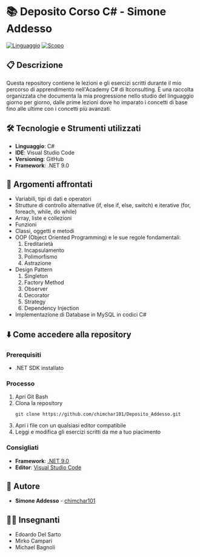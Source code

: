 # 📚 Deposito Corso C# - Simone Addesso

[![Linguaggio](https://img.shields.io/badge/Linguaggio-C%23-green)]()
[![Scopo](https://img.shields.io/badge/Scopo-Didattico-blue)]()

## 📋 Descrizione

Questa repository contiene le lezioni e gli esercizi scritti durante il mio percorso di apprendimento nell'Academy C# di Itconsulting. È una raccolta organizzata che documenta la mia progressione nello studio del linguaggio giorno per giorno, dalle prime lezioni dove ho imparato i concetti di base fino alle ultime con i concetti più avanzati.

## 🛠️ Tecnologie e Strumenti utilizzati

- **Linguaggio**: C#
- **IDE**: Visual Studio Code
- **Versioning**: GitHub
- **Framework**: .NET 9.0

## 📝 Argomenti affrontati

- Variabili, tipi di dati e operatori
- Strutture di controllo alternative (if, else if, else, switch) e iterative (for, foreach, while, do while)
- Array, liste e collezioni
- Funzioni
- Classi, oggetti e metodi
- OOP (Object Oriented Programming) e le sue regole fondamentali:
  1. Ereditarietà
  2. Incapsulamento
  3. Polimorfismo
  4. Astrazione
- Design Pattern
  1. Singleton
  2. Factory Method
  3. Observer
  4. Decorator
  5. Strategy
  6. Dependency Injection
- Implementazione di Database in MySQL in codici C#

## ⬇️ Come accedere alla repository

### Prerequisiti
- .NET SDK installato
### Processo
1. Apri Git Bash
2. Clona la repository
   ```
   git clone https://github.com/chimchar101/Deposito_Addesso.git
   ```
3. Apri i file con un qualsiasi editor compatibile
4. Leggi e modifica gli esercizi scritti da me a tuo piacimento
### Consigliati
- **Framework**: [.NET 9.0](https://dotnet.microsoft.com/it-it/download/dotnet/9.0)
- **Editor**: [Visual Studio Code](https://code.visualstudio.com/)

## 👤 Autore

- **Simone Addesso** - [chimchar101](https://github.com/chimchar101)

## 👨‍🏫 Insegnanti
- Edoardo Del Sarto
- Mirko Campari
- Michael Bagnoli
